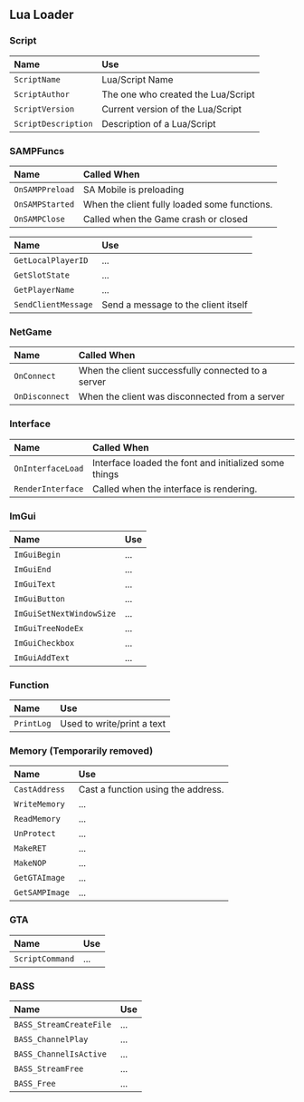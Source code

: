 
## Lua Loader

### Script
| Name | Use             |
| :-------- | :------- |
| `ScriptName` | Lua/Script Name |
| `ScriptAuthor` | The one who created the Lua/Script |
| `ScriptVersion` | Current version of the Lua/Script |
| `ScriptDescription` | Description of a Lua/Script |

### SAMPFuncs
| Name | Called When                |
| :-------- | :------- |
| `OnSAMPPreload` | SA Mobile is preloading |
| `OnSAMPStarted` | When the client fully loaded some functions. |
| `OnSAMPClose` | Called when the Game crash or closed |

| Name | Use               |
| :-------- | :------- |
| `GetLocalPlayerID` | ... |
| `GetSlotState` | ... |
| `GetPlayerName` | ... |
| `SendClientMessage` | Send a message to the client itself |

### NetGame
| Name | Called When                |
| :-------- | :------- |
| `OnConnect` | When the client successfully connected to a server |
| `OnDisconnect` | When the client was disconnected from a server |

### Interface
| Name | Called When                |
| :-------- | :------- |
| `OnInterfaceLoad` | Interface loaded the font and initialized some things |
| `RenderInterface` | Called when the interface is rendering. |

### ImGui
| Name | Use             |
| :-------- | :------- |
| `ImGuiBegin` | ... |
| `ImGuiEnd` | ... |
| `ImGuiText` | ... |
| `ImGuiButton` | ... |
| `ImGuiSetNextWindowSize` | ... |
| `ImGuiTreeNodeEx` | ... |
| `ImGuiCheckbox` | ... |
| `ImGuiAddText` | ... |

### Function
| Name | Use             |
| :-------- | :------- |
| `PrintLog` | Used to write/print a text |

### Memory (Temporarily removed)
| Name | Use             |
| :-------- | :------- |
| `CastAddress` | Cast a function using the address. |
| `WriteMemory` | ... |
| `ReadMemory` | ... |
| `UnProtect` | ... |
| `MakeRET` | ... |
| `MakeNOP` | ... |
| `GetGTAImage` | ... |
| `GetSAMPImage` | ... |

### GTA
| Name | Use             |
| :-------- | :------- |
| `ScriptCommand` | ... |

### BASS
| Name | Use             |
| :-------- | :------- |
| `BASS_StreamCreateFile` | ... |
| `BASS_ChannelPlay` | ... |
| `BASS_ChannelIsActive` | ... |
| `BASS_StreamFree` | ... |
| `BASS_Free` | ... |
